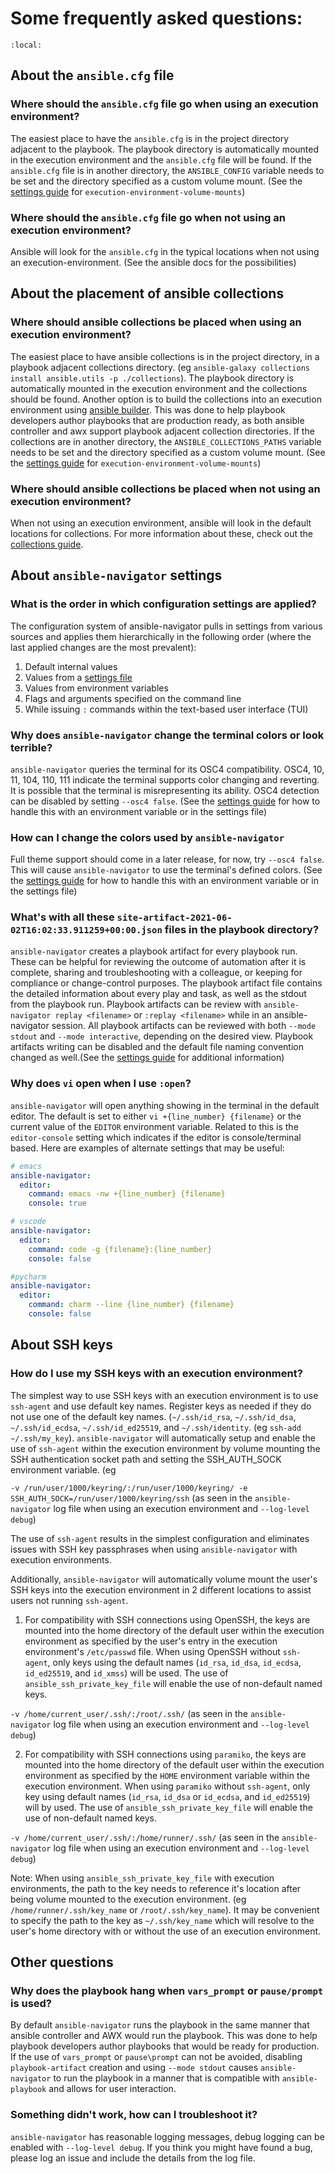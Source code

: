 <!-- cspell:ignore id_xmss -->
# Some frequently asked questions:

```{contents}
:local:
```

## About the `ansible.cfg` file

### Where should the `ansible.cfg` file go when using an execution environment?

The easiest place to have the `ansible.cfg` is in the project directory adjacent to the playbook. The playbook directory is automatically mounted in the execution environment and the `ansible.cfg` file will be found.  If the `ansible.cfg` file is in another directory, the `ANSIBLE_CONFIG` variable needs to be set and the directory specified as a custom volume mount. (See the [settings guide](settings.rst) for `execution-environment-volume-mounts`)

### Where should the `ansible.cfg` file go when not using an execution environment?

Ansible will look for the `ansible.cfg` in the typical locations when not using an execution-environment.  (See the ansible docs for the possibilities)

## About the placement of ansible collections

### Where should ansible collections be placed when using an execution environment?

The easiest place to have ansible collections is in the project directory, in a playbook adjacent collections directory. (eg `ansible-galaxy collections install ansible.utils -p ./collections`).  The playbook directory is automatically mounted in the execution environment and the collections should be found. Another option is to build the collections into an execution environment using [ansible builder](https://ansible-builder.readthedocs.io/en/latest/). This was done to help playbook developers author playbooks that are production ready, as both ansible controller and awx support playbook adjacent collection directories. If the collections are in another directory, the `ANSIBLE_COLLECTIONS_PATHS` variable needs to be set and the directory specified as a custom volume mount. (See the [settings guide](settings.rst) for `execution-environment-volume-mounts`)

### Where should ansible collections be placed when not using an execution environment?

When not using an execution environment, ansible will look in the default locations for collections.  For more information about these, check out the [collections guide](https://docs.ansible.com/ansible/latest/user_guide/collections_using.html).

## About `ansible-navigator` settings

### What is the order in which configuration settings are applied?

The configuration system of ansible-navigator pulls in settings from various sources and applies them hierarchically in the following order (where the last applied changes are the most prevalent):

1. Default internal values
2. Values from a [settings file](settings.rst)
3. Values from environment variables
4. Flags and arguments specified on the command line
5. While issuing `:` commands within the text-based user interface (TUI)

### Why does `ansible-navigator` change the terminal colors or look terrible?

`ansible-navigator` queries the terminal for its OSC4 compatibility. OSC4, 10, 11, 104, 110, 111 indicate the terminal supports color changing and reverting. It is possible that the terminal is misrepresenting its ability.  OSC4 detection can be disabled by setting `--osc4 false`. (See the [settings guide](settings.rst) for how to handle this with an environment variable or in the settings file)

### How can I change the colors used by `ansible-navigator`

Full theme support should come in a later release, for now, try `--osc4 false`. This will cause `ansible-navigator` to use the terminal's defined colors. (See the [settings guide](settings.rst) for how to handle this with an environment variable or in the settings file)

### What's with all these `site-artifact-2021-06-02T16:02:33.911259+00:00.json` files in the playbook directory?

`ansible-navigator` creates a playbook artifact for every playbook run.  These can be helpful for reviewing the outcome of automation after it is complete, sharing and troubleshooting with a colleague, or keeping for compliance or change-control purposes.  The playbook artifact file contains the detailed information about every play and task, as well as the stdout from the playbook run. Playbook artifacts can be review with `ansible-navigator replay <filename>` or `:replay <filename>` while in an ansible-navigator session. All playbook artifacts can be reviewed with both `--mode stdout` and `--mode interactive`, depending on the desired view. Playbook artifacts writing can be disabled and the default file naming convention changed as well.(See the [settings guide](settings.rst) for additional information)

### Why does `vi` open when I use `:open`?

`ansible-navigator` will open anything showing in the terminal in the default editor.  The default is set to either `vi +{line_number} {filename}` or the current value of the `EDITOR` environment variable. Related to this is the `editor-console` setting which indicates if the editor is console/terminal based. Here are examples of alternate settings that may be useful:

```yaml
# emacs
ansible-navigator:
  editor:
    command: emacs -nw +{line_number} {filename}
    console: true
```

```yaml
# vscode
ansible-navigator:
  editor:
    command: code -g {filename}:{line_number}
    console: false
```

```yaml
#pycharm
ansible-navigator:
  editor:
    command: charm --line {line_number} {filename}
    console: false
```

## About SSH keys

### How do I use my SSH keys with an execution environment?

The simplest way to use SSH keys with an execution environment is to use `ssh-agent` and use default key names. Register keys as needed if they do not use one of the default key names.  (`~/.ssh/id_rsa`, `~/.ssh/id_dsa`, `~/.ssh/id_ecdsa`, `~/.ssh/id_ed25519`, and `~/.ssh/identity`. (eg `ssh-add ~/.ssh/my_key`). `ansible-navigator` will automatically setup and enable the use of `ssh-agent` within the execution environment by volume mounting the SSH authentication socket path and setting the SSH_AUTH_SOCK environment variable. (eg

`-v /run/user/1000/keyring/:/run/user/1000/keyring/ -e SSH_AUTH_SOCK=/run/user/1000/keyring/ssh` (as seen in the `ansible-navigator` log file when using an execution environment and `--log-level debug`)

The use of `ssh-agent` results in the simplest configuration and eliminates issues with SSH key passphrases when using `ansible-navigator` with execution environments.

Additionally, `ansible-navigator` will automatically volume mount the user's SSH keys into the execution environment in 2 different locations to assist users not running `ssh-agent`.

1) For compatibility with SSH connections using OpenSSH, the keys are mounted into the home directory of the default user within the execution environment as specified by the user's entry in the execution environment's `/etc/passwd` file. When using OpenSSH without `ssh-agent`, only keys using the default names (`id_rsa`, `id_dsa`, `id_ecdsa`, `id_ed25519`, and `id_xmss`) will be used. The use of `ansible_ssh_private_key_file` will enable the use of non-default named keys.

`-v /home/current_user/.ssh/:/root/.ssh/` (as seen in the `ansible-navigator` log file when using an execution environment and `--log-level debug`)

2) For compatibility with SSH connections using `paramiko`, the keys are mounted into the home directory of the default user within the execution environment as specified by the `HOME` environment variable within the execution environment. When using `paramiko` without `ssh-agent`, only key using default names (`id_rsa`, `id_dsa` or `id_ecdsa`, and `id_ed25519`) will by used. The use of `ansible_ssh_private_key_file` will enable the use of non-default named keys.

`-v /home/current_user/.ssh/:/home/runner/.ssh/` (as seen in the `ansible-navigator` log file when using an execution environment and `--log-level debug`)

Note: When using `ansible_ssh_private_key_file` with execution environments, the path to the key needs to reference it's location after being volume mounted to the execution environment. (eg `/home/runner/.ssh/key_name` or `/root/.ssh/key_name`).  It may be convenient to specify the path to the key as `~/.ssh/key_name` which will resolve to the user's home directory with or without the use of an execution environment.

## Other questions

### Why does the playbook hang when `vars_prompt` or `pause/prompt` is used?

By default `ansible-navigator` runs the playbook in the same manner that ansible controller and AWX would run the playbook. This was done to help playbook developers author playbooks that would be ready for production. If the use of `vars_prompt` or `pause\prompt` can not be avoided, disabling `playbook-artifact` creation and using `--mode stdout` causes `ansible-navigator` to run the playbook in a manner that is compatible with `ansible-playbook` and allows for user interaction.

### Something didn't work, how can I troubleshoot it?

`ansible-navigator` has reasonable logging messages, debug logging can be enabled with `--log-level debug`. If you think you might have found a bug, please log an issue and include the details from the log file.
